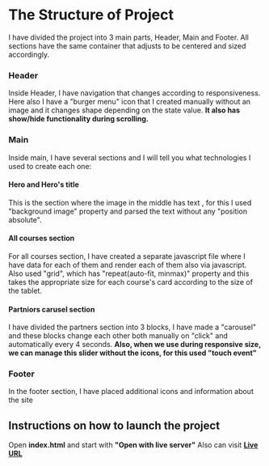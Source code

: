# The Structure of Project

I have divided the project into 3 main parts, Header, Main and Footer.
All sections have the same container that adjusts to be centered and sized accordingly.

### Header

Inside Header, I have navigation that changes according to responsiveness. Here also I have a "burger menu" icon that I created manually without an image and it changes shape depending on the state value. **It also has show/hide functionality during scrolling.**

### Main

Inside main, I have several sections and I will tell you what technologies I used to create each one:

#### Hero and Hero's title

This is the section where the image in the middle has text , for this I used "background image" property and parsed the text without any "position absolute".

#### All courses section

For all courses section, I have created a separate javascript file where I have data for each of them and render each of them also via javascript. Also used "grid", which has "repeat(auto-fit, minmax)" property and this takes the appropriate size for each course's card according to the size of the tablet.

#### Partniors carusel section

I have divided the partners section into 3 blocks, I have made a "carousel" and these blocks change each other both manually on "click" and automatically every 4 seconds. **Also, when we use during responsive size, we can manage this slider without the icons, for this used "touch event"**

### Footer

In the footer section, I have placed additional icons and information about the site

## Instructions on how to launch the project

Open **index.html** and start with **"Open with live server"** Also can visit
**[Live URL ](https://mishkamag.github.io/TBC-x-USAID/)**

